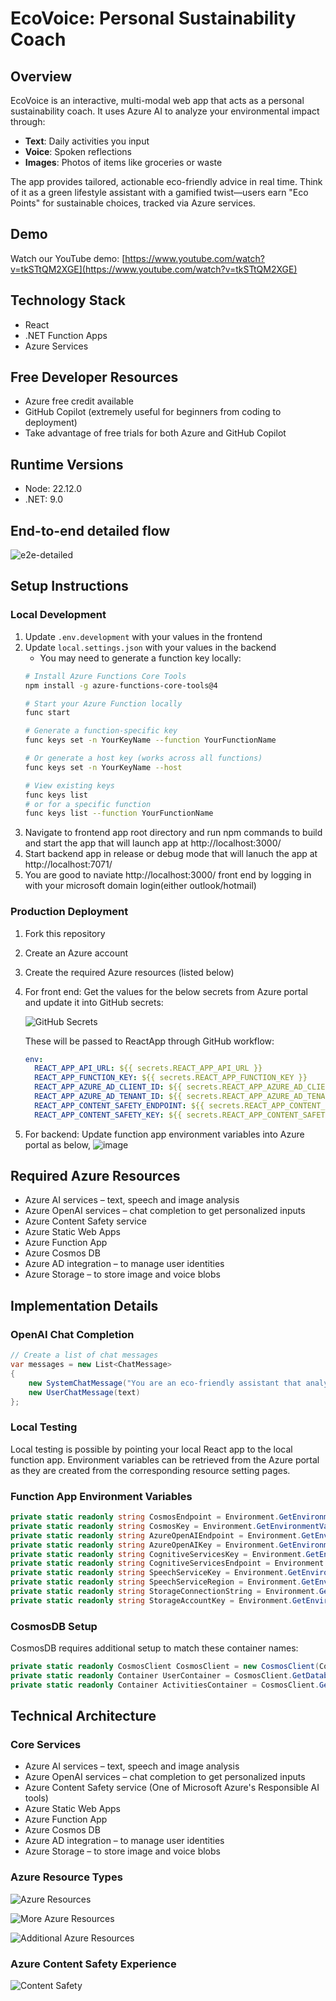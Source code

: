 # EcoVoice: Personal Sustainability Coach

## Overview

EcoVoice is an interactive, multi-modal web app that acts as a personal sustainability coach. It uses Azure AI to analyze your environmental impact through:

- **Text**: Daily activities you input
- **Voice**: Spoken reflections
- **Images**: Photos of items like groceries or waste

The app provides tailored, actionable eco-friendly advice in real time. Think of it as a green lifestyle assistant with a gamified twist—users earn "Eco Points" for sustainable choices, tracked via Azure services.

## Demo

Watch our YouTube demo: [https://www.youtube.com/watch?v=tkSTtQM2XGE](https://www.youtube.com/watch?v=tkSTtQM2XGE)

## Technology Stack

- React
- .NET Function Apps
- Azure Services

## Free Developer Resources

- Azure free credit available
- GitHub Copilot (extremely useful for beginners from coding to deployment)
- Take advantage of free trials for both Azure and GitHub Copilot

## Runtime Versions

- Node: 22.12.0
- .NET: 9.0


## End-to-end detailed flow

![e2e-detailed](https://github.com/user-attachments/assets/49620038-0103-41d2-b155-0cdf60ec26f2)


## Setup Instructions

### Local Development

1. Update `.env.development` with your values in the frontend
2. Update `local.settings.json` with your values in the backend
   - You may need to generate a function key locally:
   ```bash
   # Install Azure Functions Core Tools
   npm install -g azure-functions-core-tools@4
   
   # Start your Azure Function locally
   func start
   
   # Generate a function-specific key
   func keys set -n YourKeyName --function YourFunctionName
   
   # Or generate a host key (works across all functions)
   func keys set -n YourKeyName --host
   
   # View existing keys
   func keys list
   # or for a specific function
   func keys list --function YourFunctionName
   ```
3. Navigate to frontend app root directory and run npm commands to build and start the app that will launch app at http://localhost:3000/
4. Start backend app in release or debug mode that will lanuch the app at http://localhost:7071/
5. You are good to naviate http://localhost:3000/ front end by logging in with your microsoft domain login(either outlook/hotmail)

   
### Production Deployment

1. Fork this repository
2. Create an Azure account
3. Create the required Azure resources (listed below)
4. For front end: Get the values for the below secrets from Azure portal and update it into GitHub secrets:

   ![GitHub Secrets](https://github.com/user-attachments/assets/6ab227b4-df48-428e-8719-1de436a43b95)

   These will be passed to ReactApp through GitHub workflow:
   ```yaml
   env:
     REACT_APP_API_URL: ${{ secrets.REACT_APP_API_URL }}
     REACT_APP_FUNCTION_KEY: ${{ secrets.REACT_APP_FUNCTION_KEY }}
     REACT_APP_AZURE_AD_CLIENT_ID: ${{ secrets.REACT_APP_AZURE_AD_CLIENT_ID }}
     REACT_APP_AZURE_AD_TENANT_ID: ${{ secrets.REACT_APP_AZURE_AD_TENANT_ID }}
     REACT_APP_CONTENT_SAFETY_ENDPOINT: ${{ secrets.REACT_APP_CONTENT_SAFETY_ENDPOINT }}
     REACT_APP_CONTENT_SAFETY_KEY: ${{ secrets.REACT_APP_CONTENT_SAFETY_KEY }}
   ```
5. For backend: Update function app environment variables into Azure portal as below,
      ![image](https://github.com/user-attachments/assets/210df688-37c6-4d36-9151-6958fad27425)


## Required Azure Resources

- Azure AI services – text, speech and image analysis
- Azure OpenAI services – chat completion to get personalized inputs
- Azure Content Safety service
- Azure Static Web Apps
- Azure Function App
- Azure Cosmos DB
- Azure AD integration – to manage user identities
- Azure Storage – to store image and voice blobs

## Implementation Details

### OpenAI Chat Completion

```csharp
// Create a list of chat messages
var messages = new List<ChatMessage>
{
    new SystemChatMessage("You are an eco-friendly assistant that analyzes user activities, provides specific impact and specific sustainability advice. Also rate how sustainable the activity is on a scale of -10 to +15, where -10 is very harmful to the environment and +15 is very beneficial. Give me response in Json with fields impact, advice and ecopoints."),
    new UserChatMessage(text)
};
```

### Local Testing

Local testing is possible by pointing your local React app to the local function app.
Environment variables can be retrieved from the Azure portal as they are created from the corresponding resource setting pages.

### Function App Environment Variables

```csharp
private static readonly string CosmosEndpoint = Environment.GetEnvironmentVariable("CosmosDbEndpoint");
private static readonly string CosmosKey = Environment.GetEnvironmentVariable("CosmosDbKey");
private static readonly string AzureOpenAIEndpoint = Environment.GetEnvironmentVariable("AzureOpenAIEndpoint");
private static readonly string AzureOpenAIKey = Environment.GetEnvironmentVariable("AzureOpenAIKey");
private static readonly string CognitiveServicesKey = Environment.GetEnvironmentVariable("CognitiveServicesKey");
private static readonly string CognitiveServicesEndpoint = Environment.GetEnvironmentVariable("CognitiveServicesEndpoint");
private static readonly string SpeechServiceKey = Environment.GetEnvironmentVariable("SpeechServiceKey");
private static readonly string SpeechServiceRegion = Environment.GetEnvironmentVariable("SpeechServiceRegion");
private static readonly string StorageConnectionString = Environment.GetEnvironmentVariable("StorageConnectionString");
private static readonly string StorageAccountKey = Environment.GetEnvironmentVariable("StorageAccountKey");
```

### CosmosDB Setup

CosmosDB requires additional setup to match these container names:

```csharp
private static readonly CosmosClient CosmosClient = new CosmosClient(CosmosEndpoint, CosmosKey);
private static readonly Container UserContainer = CosmosClient.GetDatabase("eco-voice-db").GetContainer("users");
private static readonly Container ActivitiesContainer = CosmosClient.GetDatabase("eco-voice-db").GetContainer("activities");
```

## Technical Architecture

### Core Services

- Azure AI services – text, speech and image analysis
- Azure OpenAI services – chat completion to get personalized inputs
- Azure Content Safety service (One of Microsoft Azure's Responsible AI tools)
- Azure Static Web Apps
- Azure Function App
- Azure Cosmos DB
- Azure AD integration – to manage user identities
- Azure Storage – to store image and voice blobs

### Azure Resource Types

![Azure Resources](https://github.com/user-attachments/assets/827014c3-eca9-4efb-8cd7-3e0f3beece78)

![More Azure Resources](https://github.com/user-attachments/assets/8b2f26ae-b4bb-48fd-a9f8-9e1c012143cc)

![Additional Azure Resources](https://github.com/user-attachments/assets/e35a338f-b3fb-4dfa-b9be-f1f01f9ea9d3)

### Azure Content Safety Experience

![Content Safety](https://github.com/user-attachments/assets/6ed36165-2c91-4a26-8c4c-9c132d670a89)
